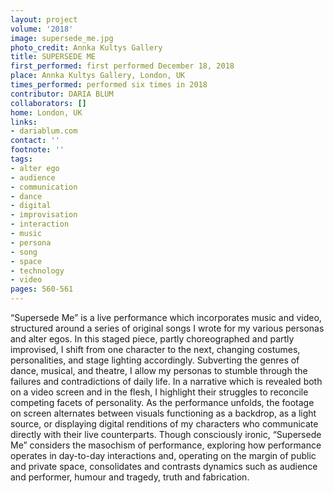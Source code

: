 ```yaml
---
layout: project
volume: '2018'
image: supersede_me.jpg
photo_credit: Annka Kultys Gallery
title: SUPERSEDE ME
first_performed: first performed December 18, 2018
place: Annka Kultys Gallery, London, UK
times_performed: performed six times in 2018
contributor: DARIA BLUM
collaborators: []
home: London, UK
links:
- dariablum.com
contact: ''
footnote: ''
tags:
- alter ego
- audience
- communication
- dance
- digital
- improvisation
- interaction
- music
- persona
- song
- space
- technology
- video
pages: 560-561
---
```


“Supersede Me” is a live performance which incorporates music and video, structured around a series of original songs I wrote for my various personas and alter egos. In this staged piece, partly choreographed and partly improvised, I shift from one character to the next, changing costumes, personalities, and stage lighting accordingly. Subverting the genres of dance, musical, and theatre, I allow my personas to stumble through the failures and contradictions of daily life. In a narrative which is revealed both on a video screen and in the flesh, I highlight their struggles to reconcile competing facets of personality. As the performance unfolds, the footage on screen alternates between visuals functioning as a backdrop, as a light source, or displaying digital renditions of my characters who communicate directly with their live counterparts. Though consciously ironic, “Supersede Me” considers the masochism of performance, exploring how performance operates in day-to-day interactions and, operating on the margin of public and private space, consolidates and contrasts dynamics such as audience and performer, humour and tragedy, truth and fabrication.
